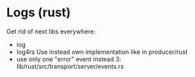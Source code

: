 # Logs (rust)
Get rid of next libs everywhere:
- log
- log4rs
Use instead own implementation like in producer/rust
- use only one "error" event instead 3: lib/rust/src/transport/server/events.rs